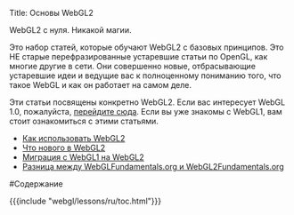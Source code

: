 Title: Основы WebGL2

WebGL2 с нуля. Никакой магии.

Это набор статей, которые обучают WebGL2 с базовых принципов.
Это НЕ старые перефразированные устаревшие статьи по OpenGL, как многие другие в сети.
Они совершенно новые, отбрасывающие устаревшие идеи и ведущие вас
к полноценному пониманию того, что такое WebGL и как он работает на самом деле.

Эти статьи посвящены конкретно WebGL2.
Если вас интересует WebGL 1.0, пожалуйста, [перейдите сюда](https://webglfundamentals.org).
Если вы уже знакомы с WebGL1, вам стоит ознакомиться с этими статьями.

<ul>
<li><a href="/webgl/lessons/webgl-getting-webgl2.html">Как использовать WebGL2</a></li>
<li><a href="/webgl/lessons/webgl2-whats-new.html">Что нового в WebGL2</a></li>
<li><a href="/webgl/lessons/webgl1-to-webgl2.html">Миграция с  WebGL1 на WebGL2</a></li>
<li><a href="/webgl/lessons/webgl1-to-webgl2-fundamentals.html">Разница между WebGLFundamentals.org и WebGL2Fundamentals.org</a></li>
</ul>

#Содержание

{{{include "webgl/lessons/ru/toc.html"}}}


<!--

{{{table_of_contents}}}

-->
